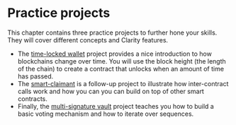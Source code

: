 # Practice projects

This chapter contains three practice projects to further hone your skills. They
will cover different concepts and Clarity features.

- The [time-locked wallet](ch08-01-time-locked-wallet.md) project provides a
  nice introduction to how blockchains change over time. You will use the block
  height (the length of the chain) to create a contract that unlocks when an
  amount of time has passed.
- The [smart-claimant](ch08-02-smart-claimant.md) is a follow-up project to
  illustrate how inter-contract calls work and how you can you can build on top
  of other smart contracts.
- Finally, the [multi-signature vault](ch08-03-multi-signature-vault.md) project
  teaches you how to build a basic voting mechanism and how to iterate over
  sequences.
